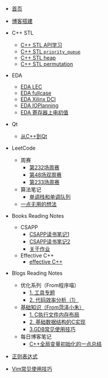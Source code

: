 <!-- docs/_sidebar.md -->

* [首页](/)
* [博客搭建](/blog_build)

* C++ STL
  * [C++ STL API学习](/sources/stl/STL_learning)
  * [C++ STL `priority_queue`](/sources/stl/STL_priority_queue)
  * [C++ STL heap](/sources/stl/STL_heap)
  * [C++ STL permutation](/sources/stl/STL_permutation)

* EDA
  * [EDA LEC](/sources/eda/EDA_LEC)
  * [EDA fullcase](/sources/eda/EDA_fullcase)
  * [EDA Xilinx DCI](/sources/eda/EDA_XilinxDCI)
  * [EDA IOPlanning](/sources/eda/EDA_IOPlanning)
  * [EDA 寄存器上电初值](/sources/eda/EDA_RegsInitVar)

* Qt
  * [从C++到Qt](/sources/qt/00_from_cpp_to_qt)

* LeetCode
  * 周赛
    * [第232场周赛](/sources/leetcode/weekly_contest_232)
    * [第48场双周赛](/sources/leetcode/double_weekly_contest_48)
    * [第233场周赛](/sources/leetcode/weekly_contest_233)
  * 算法笔记
    * [单调栈和单调队列](sources/leetcode/monotonic_stack_and_queue)
  * [一点无用的想法](/sources/leetcode/useless_thought)

* Books Reading Notes
  * CSAPP
    * [CSAPP读书笔记1](/sources/books/csapp/CSAPP_note1)
    * [CSAPP读书笔记2](/sources/books/csapp/CSAPP_note2)
    * [关于作业](/sources/books/csapp/assignment_0)
  * Effective C++
    * [effective C++](/sources/books/effective_cpp/effective_cpp)

* Blogs Reading Notes
  * 优化系列（From程序喵）
    * [1. 工具专题](/sources/blogs/00/note_0)
    * [2. 代码效率分析（1）](/sources/blogs/00/note_1)
  * [基础知识（From菏泽小朱）](https://blog.51cto.com/12138867?s=4)
    * [1. C执行文件内存布局](/sources/blogs/01/note_0)
    * [2. 基础数据结构的C实现](/sources/blogs/01/note_1)
    * [3.GDB常见使用技巧](/sources/blogs/01/note_2)
  * 每日博客笔记
    * [C++全局变量初始化的一点总结](/sources/blogs/02/note)

* [正则表达式](/regex.md)
* [Vim常见使用技巧](/vim-use.md)

